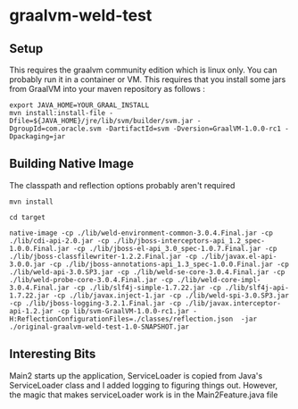 # graalvm-weld-test

## Setup
 This requires the graalvm community edition which is linux only.  You can probably run it in a container or VM.
 This requires that you install some jars from GraalVM into your maven repository as follows :
```
export JAVA_HOME=YOUR_GRAAL_INSTALL
mvn install:install-file -Dfile=${JAVA_HOME}/jre/lib/svm/builder/svm.jar -DgroupId=com.oracle.svm -DartifactId=svm -Dversion=GraalVM-1.0.0-rc1 -Dpackaging=jar
```

## Building Native Image

The classpath and reflection options probably aren't required

```
mvn install

cd target

native-image -cp ./lib/weld-environment-common-3.0.4.Final.jar -cp ./lib/cdi-api-2.0.jar -cp ./lib/jboss-interceptors-api_1.2_spec-1.0.0.Final.jar -cp ./lib/jboss-el-api_3.0_spec-1.0.7.Final.jar -cp ./lib/jboss-classfilewriter-1.2.2.Final.jar -cp ./lib/javax.el-api-3.0.0.jar -cp ./lib/jboss-annotations-api_1.3_spec-1.0.0.Final.jar -cp ./lib/weld-api-3.0.SP3.jar -cp ./lib/weld-se-core-3.0.4.Final.jar -cp ./lib/weld-probe-core-3.0.4.Final.jar -cp ./lib/weld-core-impl-3.0.4.Final.jar -cp ./lib/slf4j-simple-1.7.22.jar -cp ./lib/slf4j-api-1.7.22.jar -cp ./lib/javax.inject-1.jar -cp ./lib/weld-spi-3.0.SP3.jar -cp ./lib/jboss-logging-3.2.1.Final.jar -cp ./lib/javax.interceptor-api-1.2.jar -cp lib/svm-GraalVM-1.0.0-rc1.jar -H:ReflectionConfigurationFiles=./classes/reflection.json  -jar ./original-graalvm-weld-test-1.0-SNAPSHOT.jar  
```

## Interesting Bits

Main2 starts up the application, ServiceLoader is copied from Java's ServiceLoader class and I added logging to figuring things out.  However, the magic that makes serviceLoader work is in the Main2Feature.java file
